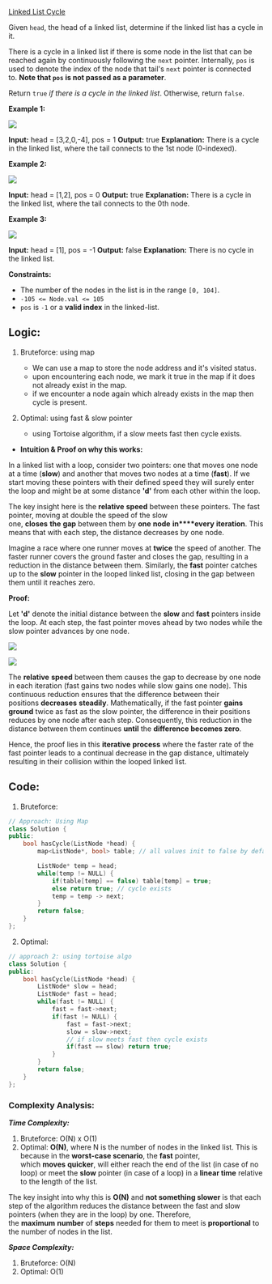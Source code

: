 [Linked List Cycle](https://leetcode.com/problems/linked-list-cycle/)

Given `head`, the head of a linked list, determine if the linked list has a cycle in it.

There is a cycle in a linked list if there is some node in the list that can be reached again by continuously following the `next` pointer. Internally, `pos` is used to denote the index of the node that tail's `next` pointer is connected to. **Note that `pos` is not passed as a parameter**.

Return `true` _if there is a cycle in the linked list_. Otherwise, return `false`.

**Example 1:**

![](https://assets.leetcode.com/uploads/2018/12/07/circularlinkedlist.png)

**Input:** head = [3,2,0,-4], pos = 1
**Output:** true
**Explanation:** There is a cycle in the linked list, where the tail connects to the 1st node (0-indexed).

**Example 2:**

![](https://assets.leetcode.com/uploads/2018/12/07/circularlinkedlist_test2.png)

**Input:** head = [1,2], pos = 0
**Output:** true
**Explanation:** There is a cycle in the linked list, where the tail connects to the 0th node.

**Example 3:**

![](https://assets.leetcode.com/uploads/2018/12/07/circularlinkedlist_test3.png)

**Input:** head = [1], pos = -1
**Output:** false
**Explanation:** There is no cycle in the linked list.

**Constraints:**

- The number of the nodes in the list is in the range `[0, 104]`.
- `-105 <= Node.val <= 105`
- `pos` is `-1` or a **valid index** in the linked-list.

## **Logic:**

1. Bruteforce: using map
	- We can use a map to store the node address and it's visited status. 
	- upon encountering each node, we mark it true in the map if it does not already exist in the map. 
	- if we encounter a node again which already exists in the map then cycle is present.

2. Optimal: using fast & slow pointer
	- using Tortoise algorithm, if a slow meets fast then cycle exists.

- **Intuition & Proof on why this works:**

In a linked list with a loop, consider two pointers: one that moves one node at a time (**slow**) and another that moves two nodes at a time (**fast**). If we start moving these pointers with their defined speed they will surely enter the loop and might be at some distance **'d'** from each other within the loop.

The key insight here is the **relative** **speed** between these pointers. The fast pointer, moving at double the speed of the slow one, **closes** **the** **gap** between them by **one** **node** **in****every** **iteration**. This means that with each step, the distance decreases by one node.

Imagine a race where one runner moves at **twice** the speed of another. The faster runner covers the ground faster and closes the gap, resulting in a reduction in the distance between them. Similarly, the **fast** pointer catches up to the **slow** pointer in the looped linked list, closing in the gap between them until it reaches zero.

**Proof:** 

Let **'d'** denote the initial distance between the **slow** and **fast** pointers inside the loop. At each step, the fast pointer moves ahead by two nodes while the slow pointer advances by one node.

![](https://cdn.discordapp.com/attachments/922173069672472626/1276161574327025727/Pasted_image_20240821231948.png?ex=66c88595&is=66c73415&hm=120553f0d09ce6e7c4cddeffca6ab8dca12895d1fa1a625f6438aeb395e9b151&)

![](https://static.takeuforward.org/content/starting-of-loop-image9-4izAdHOp)

The **relative** **speed** between them causes the gap to decrease by one node in each iteration (fast gains two nodes while slow gains one node). This continuous reduction ensures that the difference between their positions **decreases** **steadily**. Mathematically, if the fast pointer **gains ground** twice as fast as the slow pointer, the difference in their positions reduces by one node after each step. Consequently, this reduction in the distance between them continues **until** the **difference becomes zero**.

Hence, the proof lies in this **iterative** **process** where the faster rate of the fast pointer leads to a continual decrease in the gap distance, ultimately resulting in their collision within the looped linked list.

## **Code:**

1. Bruteforce: 
```cpp
// Approach: Using Map 
class Solution {
public:
    bool hasCycle(ListNode *head) {
        map<ListNode*, bool> table; // all values init to false by default

        ListNode* temp = head;
        while(temp != NULL) {
            if(table[temp] == false) table[temp] = true;
            else return true; // cycle exists
            temp = temp -> next;
        }
        return false;
    }
};
```

2. Optimal: 
```cpp
// approach 2: using tortoise algo
class Solution {
public:
    bool hasCycle(ListNode *head) {
        ListNode* slow = head;
        ListNode* fast = head;
        while(fast != NULL) {
            fast = fast->next;
            if(fast != NULL) {
                fast = fast->next;
                slow = slow->next;
                // if slow meets fast then cycle exists
                if(fast == slow) return true;
            }
        }
        return false;
    }
};
```
### **Complexity Analysis:**

***Time Complexity:***
1. Bruteforce: O(N) x O(1)
2. Optimal: **O(N)**, where N is the number of nodes in the linked list. This is because in the **worst-case scenario**, the **fast** pointer, which **moves** **quicker**, will either reach the end of the list (in case of no loop) or meet the **slow** pointer (in case of a loop) in a **linear time** relative to the length of the list.

The key insight into why this is **O(N)** and **not something slower** is that each step of the algorithm reduces the distance between the fast and slow pointers (when they are in the loop) by one. Therefore, the **maximum** **number** of **steps** needed for them to meet is **proportional** to the number of nodes in the list.

***Space Complexity:***
1. Bruteforce: O(N)
2. Optimal: O(1)
